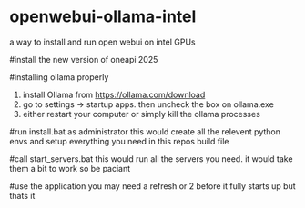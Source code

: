 # openwebui-ollama-intel
a way to install and run open webui on intel GPUs

#install the new version of oneapi 2025

#installing ollama properly

1. install Ollama from https://ollama.com/download
2. go to settings -> startup apps. then uncheck the box on ollama.exe
3. either restart your computer or simply kill the ollama processes

#run install.bat as administrator
this would create all the relevent python envs and setup everything you need in this repos build file

#call start_servers.bat
this would run all the servers you need. it would take them a bit to work so be paciant

#use the application
you may need a refresh or 2 before it fully starts up but thats it
